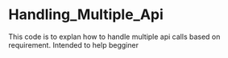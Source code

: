 # Handling_Multiple_Api
This code is to explan how to handle multiple api calls based on requirement. Intended to help begginer 
